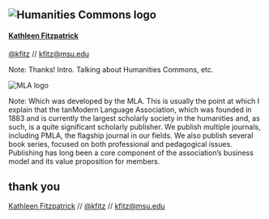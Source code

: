 ![Humanities Commons logo](http://presentations.kfitz.info/images/hclogo.png)
---
#### [Kathleen Fitzpatrick](http://kfitz.info)
[@kfitz](http://twitter.com/kfitz) // [kfitz@msu.edu](mailto:kfitz@msu.edu)

Note: Thanks! Intro. Talking about Humanities Commons, etc.



![MLA logo](http://presentations.kfitz.info/images/mlalogo.png)

Note: Which was developed by the MLA. This is usually the point at which I explain that the tanModern Language Association, which was founded in 1883 and is currently the largest scholarly society in the humanities and, as such, is a quite significant scholarly publisher. We publish multiple journals, including PMLA, the flagship journal in our fields. We also publish several book series, focused on both professional and pedagogical issues. Publishing has long been a core component of the association’s business model and its value proposition for members.



## thank you
[Kathleen Fitzpatrick](http://kfitz.info) // [@kfitz](http://twitter.com/kfitz) // [kfitz@msu.edu](mailto:kfitz@msu.edu)
	

